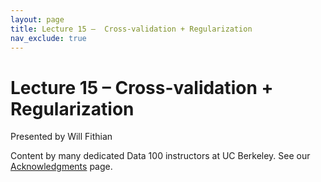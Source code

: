 ```yaml
---
layout: page
title: Lecture 15 –  Cross-validation + Regularization
nav_exclude: true
---
```


# Lecture 15 –  Cross-validation + Regularization

Presented by Will Fithian

Content by many dedicated Data 100 instructors at UC Berkeley. See our [Acknowledgments](../../acks) page.
